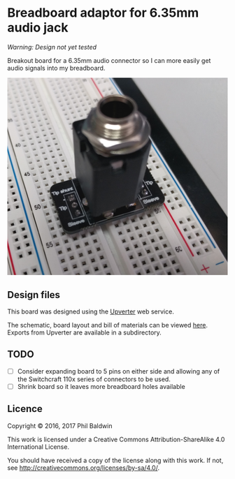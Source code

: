 # Breadboard adaptor for 6.35mm audio jack

*Warning: Design not yet tested*

Breakout board for a 6.35mm audio connector so I can more easily get audio signals into my breadboard.

![Board photo](./board-photo.jpg)

## Design files

This board was designed using the [Upverter](https://upverter.com) web service.

The schematic, board layout and bill of materials can be viewed [here](https://upverter.com/Trebuchetindustries/3db4c9d9acf5b70b/Breadboard-adaptor-for-635mm-audio-jack/). Exports from Upverter are available in a subdirectory.

## TODO

* [ ] Consider expanding board to 5 pins on either side and allowing any of the Switchcraft 110x series of connectors to be used.
* [ ] Shrink board so it leaves more breadboard holes available

## Licence

Copyright © 2016, 2017 Phil Baldwin

This work is licensed under a Creative Commons Attribution-ShareAlike 4.0 International License.

You should have received a copy of the license along with this work. If not, see <http://creativecommons.org/licenses/by-sa/4.0/>.

